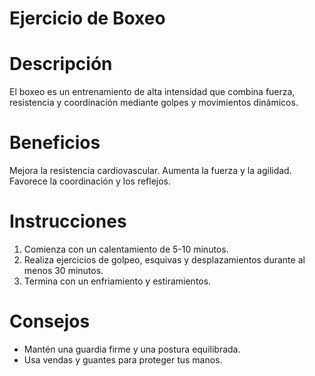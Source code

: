 # Ejercicio de Boxeo

# Descripción
El boxeo es un entrenamiento de alta intensidad que combina fuerza, resistencia y coordinación mediante golpes y movimientos dinámicos.

# Beneficios
Mejora la resistencia cardiovascular.
Aumenta la fuerza y la agilidad.
Favorece la coordinación y los reflejos.

# Instrucciones
1. Comienza con un calentamiento de 5-10 minutos.
2. Realiza ejercicios de golpeo, esquivas y desplazamientos durante al menos 30 minutos.
3. Termina con un enfriamiento y estiramientos.

# Consejos
- Mantén una guardia firme y una postura equilibrada.
- Usa vendas y guantes para proteger tus manos.